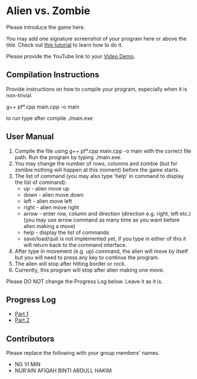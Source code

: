 # Alien vs. Zombie

Please introduce the game here.

You may add one signature screenshot of your program here or above the title. Check out [this tutorial](https://www.digitalocean.com/community/tutorials/markdown-markdown-images) to learn how to do it.

Please provide the YouTube link to your [Video Demo]([https://youtube.com](https://youtu.be/c01ivuqSbBc)).

## Compilation Instructions

Provide instructions on how to compile your program, especially when it is non-trivial.

g++ pf\*.cpp main.cpp -o main

to run type after compile ./main.exe

## User Manual

1. Compile the file using g++ pf\*.cpp main.cpp -o main with the correct file path. Run the program by typing ./main.exe.
2. You may change the number of rows, columns and zombie (but for zombie nothing will happen at this moment) before the game starts.
3. The list of command (you may also type 'help' in command to display the list of command):
    - up - alien move up
    - down - alien move down
    - left - alien move left
    - right - alien move right
    - arrow - enter row, column and direction (direction e.g. right, left etc.) (you may use arrow command as many time as you want before alien making a move)
    - help - display the list of commands
    - save/load/quit is not implemented yet, if you type in either of this it will return back to the command interface.
4. After type in movement (e.g. up) command, the alien will move by itself but you will need to press any key to continue the program.     
5. The alien will stop after hitting border or rock.
6. Currently, this program will stop after alien making one move.    

Please DO NOT change the Progress Log below. Leave it as it is.

## Progress Log

- [Part 1](PART1.md)
- [Part 2](PART2.md)

## Contributors

Please replace the following with your group members' names. 

- NG YI MIN
- NUR'AIN AFIQAH BINTI ABDULL HAKIM



